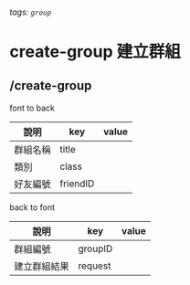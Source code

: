 ###### tags: `group`
# create-group 建立群組
## /create-group
font to back

| 說明     | key      | value |
| -------- | -------- | ----- |
| 群組名稱 | title    |       |
| 類別     | class    |       |
| 好友編號  | friendID |       |


back to font

| 說明         | key     | value |
| ------------ | ------- | ----- |
| 群組編號     | groupID |       |
| 建立群組結果 | request |       |